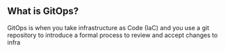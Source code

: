 
## What is GitOps?
GitOps is when you take infrastructure as Code (IaC) and you use a git repository to introduce a formal process to review and accept changes to infra